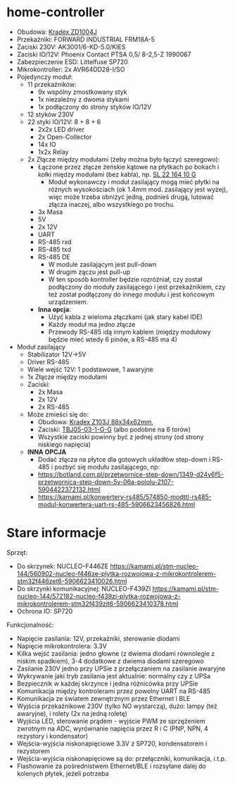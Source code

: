 # home-controller

* Obudowa: [Kradex ZD1004J](https://botland.com.pl/obudowy/24954-obudowa-modulowa-kradex-zd1004j-abs-v0-na-szyne-din-652x898x716mm-jasnoszara-5905275033614.html)
* Przekaźniki: FORWARD INDUSTRIAL FRM18A-5
* Zaciski 230V: AK3001/6-KD-5.0/KIES
* Zaciski IO/12V: Phoenix Contact PTSA 0,5/ 8-2,5-Z 1990067
* Zabezpieczenie ESD: Littelfuse SP720
* Mikrokontroller: 2x AVR64DD28-I/SO
* Pojedynczy moduł:
  * 11 przekaźników:
    * 9x wspólny zmostkowany styk
    * 1x niezależny z dwoma stykami
    * 1x podłączony do strony styków IO/12V
  * 12 styków 230V
  * 22 styki IO/12V: 8 + 8 + 6
    * 2x2x LED driver
    * 2x Open-Collector
    * 14x IO
    * 1x2x Relay
  * 2x Złącze między modułami (żeby można było łączyć szeregowo):
    * Łączone przez złącze żeńskie kątowe na płytkach po bokach i kołki między modułami (bez kabla), np. [SL 22 164 10 G](https://www.tme.eu/pl/details/sl22.164.10.g)
      * Moduł wykonawczy i moduł zasilający mogą mieć płytki na różnych wysokościach (ok 1.4mm mod. zasilający jest wyżej), więc może trzeba obniżyć jedną, podnieś drugą, lutować złącza inaczej, albo wszystkiego po trochu.
    * 3x Masa
    * 5V
    * 2x 12V
    * UART
    * RS-485 rxd
    * RS-485 txd
    * RS-485 DE
      * W module zasilającym jest pull-down
      * W drugim zączu jest pull-up
      * W ten sposób kontroller będzie rozróżniał, czy został podłączony do moduły zasilającego i jest przekaźnikiem, czy też został podłączony do innego modułu i jest końcowym urządzeniem.
    * **Inna opcja**:
      * Użyć kabla z wieloma złączkami (jak stary kabel IDE)
      * Każdy moduł ma jedno złącze
      * Przewody RS-485 idą innym kablem (między modułowy będzie mieć wtedy 6 pinów, a RS-485 ma 4)
* Moduł zasilający
  * Stabilizator 12V->5V
  * Driver RS-485
  * Wiele wejść 12V: 1 podstawowe, 1 awaryjne
  * 1x Złącze między modułami
  * Zaciski:
    * 2x Masa
    * 2x 12V
    * 2x RS-485
  * Może zmieści się do:
    * Obudowa: [Kradex Z103J 88x34x62mm](https://botland.com.pl/obudowy/10131-obudowa-modulowa-kradex-z103j-88x34x62mm-na-szyne-din-jasna-5905275012343.html),
    * Zaciski: [TBJ05-03-1-G-G](https://www.tme.eu/pl/details/tbj05-03-1-g-g) (albo podobne na 6 torów)
    * Wszystkie zaciski powinny być z jednej strony (od strony niskiego napięcia)
  * **INNA OPCJA**
    * Dodać złącza na płytce dla gotowych układłów step-down i RS-485 i pozbyć się modułu zasilającego, np:
    * https://botland.com.pl/przetwornice-step-down/1349-d24v6f5-przetwornica-step-down-5v-06a-pololu-2107-5904422372132.html
    * https://kamami.pl/konwertery-rs485/574850-modttl-rs485-modul-konwertera-uart-rs-485-5906623456826.html

# Stare informacje

Sprzęt:
* Do skrzynek: NUCLEO-F446ZE https://kamami.pl/stm-nucleo-144/560902-nucleo-f446ze-plytka-rozwojowa-z-mikrokontrolerem-stm32f446zet6-5906623410026.html
* Do skrzynki komunikacyjnej: NUCLEO-F439ZI https://kamami.pl/stm-nucleo-144/572182-nucleo-f439zi-plytka-rozwojowa-z-mikrokontrolerem-stm32f439zit6-5906623410378.html
* Ochrona IO: SP720

Funkcjonalność:
* Napięcie zasilania: 12V, przekażniki, sterowanie diodami
* Napięcie mikrokontrolera: 3.3V
* Kilka wejść zasilania: jedno głowne (z dwiema diodami równolegle z niskim spadkiem), 3-4 dodatkowe z dwiema diodami szeregowo
* Zasilanie 230V jedno przy UPSie z przełączaniem na zasilanie awaryjne
* Wykrywanie jaki tryb zasilania jest aktualnie: normalny czy z UPSa
* Bezpiecznik w kaźdej skrzynce i jedna róźnicówka przy UPSie
* Komunikacja między kontrolerami przez powolny UART na RS-485
* Komunikacja ze światem zewnętrznym przez Ethernet i BLE
* Wyjścia przekażnikowe 230V (tylko NO wystarczą), dużo: lampy (też awaryjne), i rolety (2x na jedną roletę)
* Wyjścia LED, sterowanie prądem - wyjście PWM ze sprzęźeniem zwrotnym na ADC, wyrównanie napięcia przez R i C (PNP, NPN, 4 rezystory i kondensator)
* Wejścia-wyjścia niskonapięciowe 3.3V z SP720, kondensatorem i rezystorem
* Wejścia-wyjścia niskonapięciowe są do: przełączniki, komunikacja, i.t.p.
* Flashowanie za pośrednistwem Ethernet/BLE i rozsyłane dalej do kolenych płytek, jeżeli potrzeba
